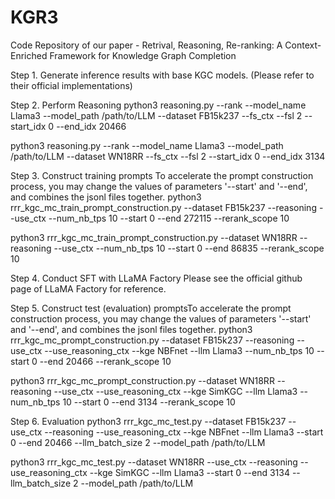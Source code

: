 # KGR3
Code Repository of our paper - Retrival, Reasoning, Re-ranking: A Context-Enriched Framework for Knowledge Graph Completion

Step 1. Generate inference results with base KGC models. (Please refer to their official implementations)

Step 2. Perform Reasoning
python3 reasoning.py --rank --model_name Llama3 --model_path /path/to/LLM --dataset FB15k237 --fs_ctx --fsl 2 --start_idx 0 --end_idx 20466

python3 reasoning.py --rank --model_name Llama3 --model_path /path/to/LLM --dataset WN18RR --fs_ctx --fsl 2 --start_idx 0 --end_idx 3134

Step 3. Construct training prompts
To accelerate the prompt construction process, you may change the values of parameters '--start' and '--end', and combines the jsonl files together. 
python3 rrr_kgc_mc_train_prompt_construction.py --dataset FB15k237 --reasoning --use_ctx --num_nb_tps 10 --start 0 --end 272115 --rerank_scope 10

python3 rrr_kgc_mc_train_prompt_construction.py --dataset WN18RR --reasoning --use_ctx --num_nb_tps 10 --start 0 --end 86835 --rerank_scope 10

Step 4. Conduct SFT with LLaMA Factory
Please see the official github page of LLaMA Factory for reference. 

Step 5. Construct test (evaluation) promptsTo accelerate the prompt construction process, you may change the values of parameters '--start' and '--end', and combines the jsonl files together. 
python3 rrr_kgc_mc_prompt_construction.py --dataset FB15k237 --reasoning --use_ctx --use_reasoning_ctx --kge NBFnet --llm Llama3 --num_nb_tps 10 --start 0 --end 20466 --rerank_scope 10

python3 rrr_kgc_mc_prompt_construction.py --dataset WN18RR --reasoning --use_ctx --use_reasoning_ctx --kge SimKGC --llm Llama3 --num_nb_tps 10 --start 0 --end 3134 --rerank_scope 10

Step 6. Evaluation
python3 rrr_kgc_mc_test.py --dataset FB15k237 --use_ctx --reasoning --use_reasoning_ctx --kge NBFnet --llm Llama3 --start 0 --end 20466 --llm_batch_size 2 --model_path /path/to/LLM

python3 rrr_kgc_mc_test.py --dataset WN18RR --use_ctx --reasoning --use_reasoning_ctx --kge SimKGC --llm Llama3 --start 0 --end 3134 --llm_batch_size 2 --model_path /path/to/LLM
